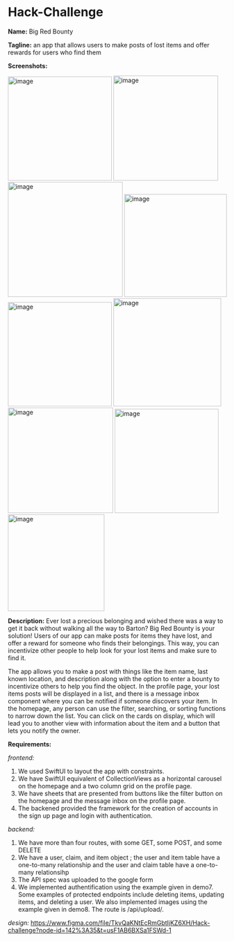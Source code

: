 # Hack-Challenge

**Name:** Big Red Bounty

**Tagline:** an app that allows users to make posts of lost items and offer rewards for users who find them

**Screenshots:**


<img width="239" alt="image" src="https://user-images.githubusercontent.com/67351739/205424422-62614e54-b5ad-4d39-bd96-0599beb627f4.png">     




<img width="241" alt="image" src="https://user-images.githubusercontent.com/67351739/205424768-d048e1bf-ee39-4542-acf7-cec4b2aedc9e.png">




<img width="264" alt="image" src="https://user-images.githubusercontent.com/67351739/205424777-07c3bd94-c3bf-4025-8318-ee14ae81658b.png">




<img width="236" alt="image" src="https://user-images.githubusercontent.com/67351739/205424791-c8dd3ca2-10be-4e98-9198-372e6c1d34c9.png">




<img width="239" alt="image" src="https://user-images.githubusercontent.com/67351739/205424796-cad6ff64-59b1-4dee-bf47-427cdcb0fd88.png">




<img width="248" alt="image" src="https://user-images.githubusercontent.com/67351739/205424803-cc934429-f533-40b4-b5ed-9218d5d09ae8.png">




<img width="242" alt="image" src="https://user-images.githubusercontent.com/67351739/205424845-965df05e-ff87-4613-855d-ab27682dfc4b.png">




<img width="239" alt="image" src="https://user-images.githubusercontent.com/67351739/205424854-770a5428-c157-4714-920d-890d9e60a2ae.png">




<img width="222" alt="image" src="https://user-images.githubusercontent.com/67351739/205424860-f894499b-3696-4eae-983c-3b8b4271a0b2.png">


**Description:** 
Ever lost a precious belonging and wished there was a way to get it back without walking all the way to Barton? Big Red Bounty is your solution! Users of our app can make posts for items they have lost, and offer a reward for someone who finds their belongings. This way, you can incentivize other people to help look for your lost items and make sure to find it. 

The app allows you to make a post with things like the item name, last known location, and description along with the option to enter a bounty to incentivize others to help you find the object. In the profile page, your lost items posts will be displayed in a list, and there is a message inbox component where you can be notified if someone discovers your item. In the homepage, any person can use the filter, searching, or sorting functions to narrow down the list. You can click on the cards on display, which will lead you to another view with information about the item and a button that lets you notify the owner.

**Requirements:**

_frontend:_
1. We used SwiftUI to layout the app with constraints.
2. We have SwiftUI equivalent of CollectionViews as a horizontal carousel on the homepage and a two column grid on the profile page.
3. We have sheets that are presented from buttons like the filter button on the homepage and the message inbox on the profile page.
4. The backened provided the framework for the creation of accounts in the sign up page and login with authentication. 

_backend:_
1. We have more than four routes, with some GET, some POST, and some DELETE
2. We have a user, claim, and item object ; the user and item table have a one-to-many relationship and the user and claim table have a one-to-many relationsihp
3. The API spec was uploaded to the google form
4. We implemented authentification using the example given in demo7. Some examples of protected endpoints include deleting items, updating items, and deleting a user. We also implemented images using the example given in demo8. The route is /api/upload/. 

_design:_
https://www.figma.com/file/TkvQaKNtEcRmGbtIjKZ6XH/Hack-challenge?node-id=142%3A35&t=usF1AB6BXSa1FSWd-1
